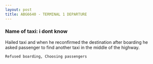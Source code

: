 ```yaml
---
layout: post
title: ABG6640 - TERMINAL 1 DEPARTURE
---
```


### Name of taxi: i dont know

Hailed taxi and when he reconfirmed the destination after boarding he asked passenger to find another taxi in the middle of the highway.

```Refused boarding, Choosing passengers```
